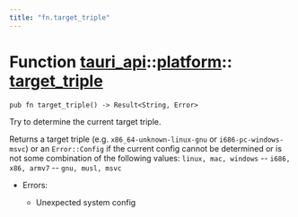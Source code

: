```yaml
---
title: "fn.target_triple"
---
```


# Function [tauri_api](/docs/api/rust/tauri_api/../index.html)::​[platform](/docs/api/rust/tauri_api/index.html)::​[target_triple](/docs/api/rust/tauri_api/)

    pub fn target_triple() -> Result<String, Error>

Try to determine the current target triple.

Returns a target triple (e.g. `x86_64-unknown-linux-gnu` or `i686-pc-windows-msvc`) or an `Error::Config` if the current config cannot be determined or is not some combination of the following values: `linux, mac, windows` -- `i686, x86, armv7` -- `gnu, musl, msvc`

-   Errors:

    -   Unexpected system config
      